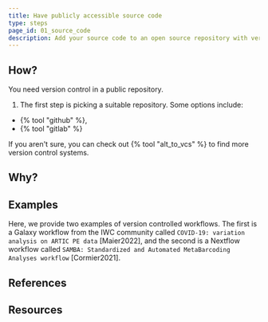 ```yaml
---
title: Have publicly accessible source code
type: steps
page_id: 01_source_code
description: Add your source code to an open source repository with version control.
---
```



## How?

You need version control in a public repository.

1. The first step is picking a suitable repository. Some options include:

- {% tool "github" %},
- {% tool "gitlab" %}

If you aren't sure, you can check out {% tool "alt_to_vcs" %} to find more version control systems.


## Why?


## Examples

Here, we provide two examples of version controlled workflows. The first is a Galaxy workflow from the IWC community called `COVID-19: variation analysis on ARTIC PE data` [Maier2022], and the second is a Nextflow workflow called `SAMBA: Standardized and Automated MetaBarcoding Analyses workflow` [Cormier2021].


## References


## Resources

